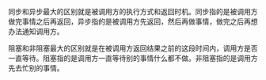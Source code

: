 同步和异步最大的区别就是被调用方的执行方式和返回时机。同步指的是被调用方做完事情之后再返回，异步指的是被调用方先返回，然后再做事情，做完之后再想办法通知调用方。

阻塞和非阻塞最大的区别就是在被调用方返回结果之前的这段时间内，调用方是否一直等待。阻塞指的是调用方一直等待别的事情什么都不做。非阻塞指的是调用方先去忙别的事情。